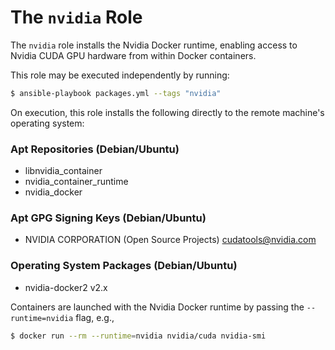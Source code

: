 # The `nvidia` Role

The `nvidia` role installs the Nvidia Docker runtime, enabling access to Nvidia CUDA GPU hardware from within Docker containers.

This role may be executed independently by running:

```bash
$ ansible-playbook packages.yml --tags "nvidia"
```

On execution, this role installs the following directly to the remote machine's operating system:

### Apt Repositories (Debian/Ubuntu)

- libnvidia_container
- nvidia_container_runtime
- nvidia_docker

### Apt GPG Signing Keys (Debian/Ubuntu)

- NVIDIA CORPORATION (Open Source Projects) <cudatools@nvidia.com>

### Operating System Packages (Debian/Ubuntu)

- nvidia-docker2 v2.x

Containers are launched with the Nvidia Docker runtime by passing the `--runtime=nvidia` flag, e.g.,

```bash
$ docker run --rm --runtime=nvidia nvidia/cuda nvidia-smi
```
